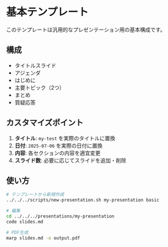 # 基本テンプレート

このテンプレートは汎用的なプレゼンテーション用の基本構成です。

## 構成

- タイトルスライド
- アジェンダ
- はじめに
- 主要トピック（2つ）
- まとめ
- 質疑応答

## カスタマイズポイント

1. **タイトル**: `my-test` を実際のタイトルに置換
2. **日付**: `2025-07-06` を実際の日付に置換
3. **内容**: 各セクションの内容を適宜変更
4. **スライド数**: 必要に応じてスライドを追加・削除

## 使い方

```bash
# テンプレートから新規作成
../../../scripts/new-presentation.sh my-presentation basic

# 編集
cd ../../../presentations/my-presentation
code slides.md

# PDF生成
marp slides.md -o output.pdf
```